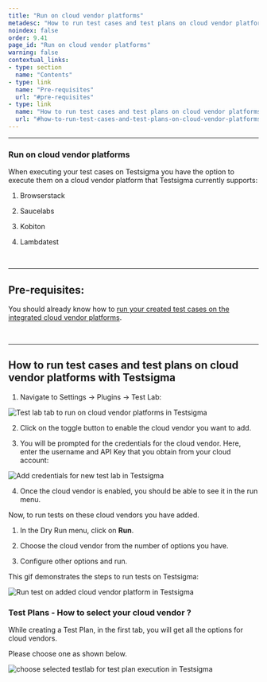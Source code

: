 ```yaml
---
title: "Run on cloud vendor platforms"
metadesc: "How to run test cases and test plans on cloud vendor platforms with Testsigma"
noindex: false
order: 9.41
page_id: "Run on cloud vendor platforms"
warning: false
contextual_links:
- type: section
  name: "Contents" 
- type: link
  name: "Pre-requisites"
  url: "#pre-requisites"
- type: link
  name: "How to run test cases and test plans on cloud vendor platforms with Testsigma"
  url: "#how-to-run-test-cases-and-test-plans-on-cloud-vendor-platforms-with-testsigma"
---
```


---

### Run on cloud vendor platforms

When executing your test cases on Testsigma you have the option to execute them on a cloud vendor platform that Testsigma currently supports:

1. Browserstack
   
2. Saucelabs
   
3. Kobiton
   
4. Lambdatest

&emsp;

---
## **Pre-requisites:**
You should already know how to [run your created test cases on the integrated cloud vendor platforms](https://testsigma.com/docs/runs/adhoc-runs/).

&emsp;

---
## **How to run test cases and test plans on cloud vendor platforms with Testsigma**
1. Navigate to Settings → Plugins → Test Lab:

![Test lab tab to run on cloud vendor platforms in Testsigma](https://docs.testsigma.com/images/run-on-cloud-vendor-platforms/test-lab-tab-run-on-cloud-vendor-platforms-testsigma.png)

2. Click on the toggle button to enable the cloud vendor you want to add.

3. You will be prompted for the credentials for the cloud vendor. Here, enter the username and API Key that you obtain from your cloud account:

![Add credentials for new test lab in Testsigma](https://docs.testsigma.com/images/run-on-cloud-vendor-platforms/add-credentials-for-new-test-lab-testsigma.png)

4. Once the cloud vendor is enabled, you should be able to see it in the run menu.

Now, to run tests on these cloud vendors you have added.

1. In the Dry Run menu, click on **Run**.
   
2. Choose the cloud vendor from the number of options you have.
    
3. Configure other options and run.


This gif demonstrates the steps to run tests on Testsigma:

![Run test on added cloud vendor platform in Testsigma](https://s3.amazonaws.com/static-docs.testsigma.com/new_images/projects/applications/vendorpf.gif)

### Test Plans - How to select your cloud vendor ?
While creating a Test Plan, in the first tab, you will get all the options for cloud vendors. 

Please choose one as shown below. 

![choose selected testlab for test plan execution in Testsigma](https://docs.testsigma.com/images/run-on-cloud-vendor-platforms/testplancloudfarm.gif)
